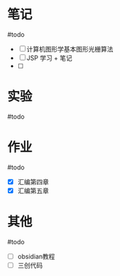 # 笔记
#todo
- [ ] 计算机图形学基本图形光栅算法
- [ ] JSP 学习 + 笔记
- [ ] 
# 实验
#todo 


# 作业
#todo 
- [x] 汇编第四章
- [x] 汇编第五章
# 其他
#todo 
- [ ] obsidian教程
- [ ] 三创代码
